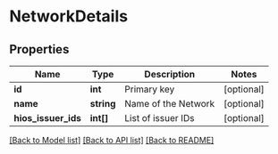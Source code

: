 # NetworkDetails

## Properties
Name | Type | Description | Notes
------------ | ------------- | ------------- | -------------
**id** | **int** | Primary key | [optional] 
**name** | **string** | Name of the Network | [optional] 
**hios_issuer_ids** | **int[]** | List of issuer IDs | [optional] 

[[Back to Model list]](../README.md#documentation-for-models) [[Back to API list]](../README.md#documentation-for-api-endpoints) [[Back to README]](../README.md)


